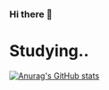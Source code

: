 ### Hi there 👋


# Studying..




[![Anurag's GitHub stats](https://github-readme-stats.vercel.app/api?leewooseong=anuraghazra)](https://github.com/anuraghazra/github-readme-stats)
<!--



- 🔭 I’m currently working on ...
- 🌱 I’m currently learning ...
- 👯 I’m looking to collaborate on ...
- 🤔 I’m looking for help with ...
- 💬 Ask me about ...
- 📫 How to reach me: ...
- 😄 Pronouns: ...
- ⚡ Fun fact: ...
-->
